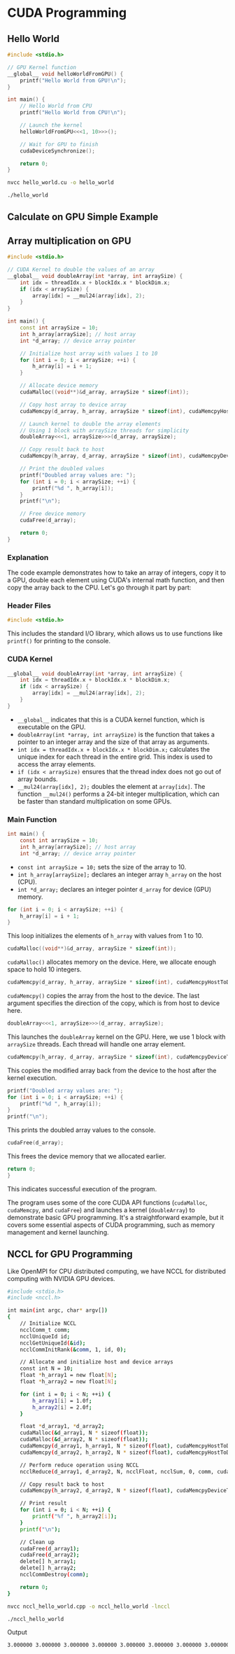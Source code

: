 # CUDA Programming

## Hello World


```c++
#include <stdio.h>

// GPU Kernel function
__global__ void helloWorldFromGPU() {
    printf("Hello World from GPU!\n");
}

int main() {
    // Hello World from CPU
    printf("Hello World from CPU!\n");

    // Launch the kernel
    helloWorldFromGPU<<<1, 10>>>();

    // Wait for GPU to finish
    cudaDeviceSynchronize();

    return 0;
}
```

```bash
nvcc hello_world.cu -o hello_world
```

```bash
./hello_world
```

## Calculate on GPU Simple Example


## Array multiplication on GPU 


```c++
#include <stdio.h>

// CUDA Kernel to double the values of an array
__global__ void doubleArray(int *array, int arraySize) {
    int idx = threadIdx.x + blockIdx.x * blockDim.x;
    if (idx < arraySize) {
        array[idx] = __mul24(array[idx], 2);
    }
}

int main() {
    const int arraySize = 10;
    int h_array[arraySize]; // host array
    int *d_array; // device array pointer

    // Initialize host array with values 1 to 10
    for (int i = 0; i < arraySize; ++i) {
        h_array[i] = i + 1;
    }

    // Allocate device memory
    cudaMalloc((void**)&d_array, arraySize * sizeof(int));

    // Copy host array to device array
    cudaMemcpy(d_array, h_array, arraySize * sizeof(int), cudaMemcpyHostToDevice);

    // Launch kernel to double the array elements
    // Using 1 block with arraySize threads for simplicity
    doubleArray<<<1, arraySize>>>(d_array, arraySize);

    // Copy result back to host
    cudaMemcpy(h_array, d_array, arraySize * sizeof(int), cudaMemcpyDeviceToHost);

    // Print the doubled values
    printf("Doubled array values are: ");
    for (int i = 0; i < arraySize; ++i) {
        printf("%d ", h_array[i]);
    }
    printf("\n");

    // Free device memory
    cudaFree(d_array);

    return 0;
}
```

### Explanation

The code example demonstrates how to take an array of integers, copy it to a GPU, double each element using CUDA's internal math function, and then copy the array back to the CPU. Let's go through it part by part:

### Header Files

```c
#include <stdio.h>
```

This includes the standard I/O library, which allows us to use functions like `printf()` for printing to the console.

### CUDA Kernel

```c
__global__ void doubleArray(int *array, int arraySize) {
    int idx = threadIdx.x + blockIdx.x * blockDim.x;
    if (idx < arraySize) {
        array[idx] = __mul24(array[idx], 2);
    }
}
```

- `__global__` indicates that this is a CUDA kernel function, which is executable on the GPU.
- `doubleArray(int *array, int arraySize)` is the function that takes a pointer to an integer array and the size of that array as arguments.
- `int idx = threadIdx.x + blockIdx.x * blockDim.x;` calculates the unique index for each thread in the entire grid. This index is used to access the array elements.
- `if (idx < arraySize)` ensures that the thread index does not go out of array bounds.
- `__mul24(array[idx], 2);` doubles the element at `array[idx]`. The function `__mul24()` performs a 24-bit integer multiplication, which can be faster than standard multiplication on some GPUs.

### Main Function

```c
int main() {
    const int arraySize = 10;
    int h_array[arraySize]; // host array
    int *d_array; // device array pointer
```

- `const int arraySize = 10;` sets the size of the array to 10.
- `int h_array[arraySize];` declares an integer array `h_array` on the host (CPU).
- `int *d_array;` declares an integer pointer `d_array` for device (GPU) memory.

```c
for (int i = 0; i < arraySize; ++i) {
    h_array[i] = i + 1;
}
```

This loop initializes the elements of `h_array` with values from 1 to 10.

```c
cudaMalloc((void**)&d_array, arraySize * sizeof(int));
```

`cudaMalloc()` allocates memory on the device. Here, we allocate enough space to hold 10 integers.

```c
cudaMemcpy(d_array, h_array, arraySize * sizeof(int), cudaMemcpyHostToDevice);
```

`cudaMemcpy()` copies the array from the host to the device. The last argument specifies the direction of the copy, which is from host to device here.

```c
doubleArray<<<1, arraySize>>>(d_array, arraySize);
```

This launches the `doubleArray` kernel on the GPU. Here, we use 1 block with `arraySize` threads. Each thread will handle one array element.

```c
cudaMemcpy(h_array, d_array, arraySize * sizeof(int), cudaMemcpyDeviceToHost);
```

This copies the modified array back from the device to the host after the kernel execution.

```c
printf("Doubled array values are: ");
for (int i = 0; i < arraySize; ++i) {
    printf("%d ", h_array[i]);
}
printf("\n");
```

This prints the doubled array values to the console.

```c
cudaFree(d_array);
```

This frees the device memory that we allocated earlier.

```c
return 0;
}
```

This indicates successful execution of the program.

The program uses some of the core CUDA API functions (`cudaMalloc`, `cudaMemcpy`, and `cudaFree`) and launches a kernel (`doubleArray`) to demonstrate basic GPU programming. It's a straightforward example, but it covers some essential aspects of CUDA programming, such as memory management and kernel launching.

## NCCL for GPU Programming

Like OpenMPI for CPU distributed computing, we have NCCL for distributed computing with NVIDIA GPU devices. 


```bash
#include <stdio.h>
#include <nccl.h>

int main(int argc, char* argv[])
{
    // Initialize NCCL
    ncclComm_t comm;
    ncclUniqueId id;
    ncclGetUniqueId(&id);
    ncclCommInitRank(&comm, 1, id, 0);

    // Allocate and initialize host and device arrays
    const int N = 10;
    float *h_array1 = new float[N];
    float *h_array2 = new float[N];

    for (int i = 0; i < N; ++i) {
        h_array1[i] = 1.0f;
        h_array2[i] = 2.0f;
    }

    float *d_array1, *d_array2;
    cudaMalloc(&d_array1, N * sizeof(float));
    cudaMalloc(&d_array2, N * sizeof(float));
    cudaMemcpy(d_array1, h_array1, N * sizeof(float), cudaMemcpyHostToDevice);
    cudaMemcpy(d_array2, h_array2, N * sizeof(float), cudaMemcpyHostToDevice);

    // Perform reduce operation using NCCL
    ncclReduce(d_array1, d_array2, N, ncclFloat, ncclSum, 0, comm, cudaStreamDefault);

    // Copy result back to host
    cudaMemcpy(h_array2, d_array2, N * sizeof(float), cudaMemcpyDeviceToHost);

    // Print result
    for (int i = 0; i < N; ++i) {
        printf("%f ", h_array2[i]);
    }
    printf("\n");

    // Clean up
    cudaFree(d_array1);
    cudaFree(d_array2);
    delete[] h_array1;
    delete[] h_array2;
    ncclCommDestroy(comm);

    return 0;
}
```


```bash
nvcc nccl_hello_world.cpp -o nccl_hello_world -lnccl
```


```bash
./nccl_hello_world
```

Output


```bash
3.000000 3.000000 3.000000 3.000000 3.000000 3.000000 3.000000 3.000000 3.000000 3.000000

```
